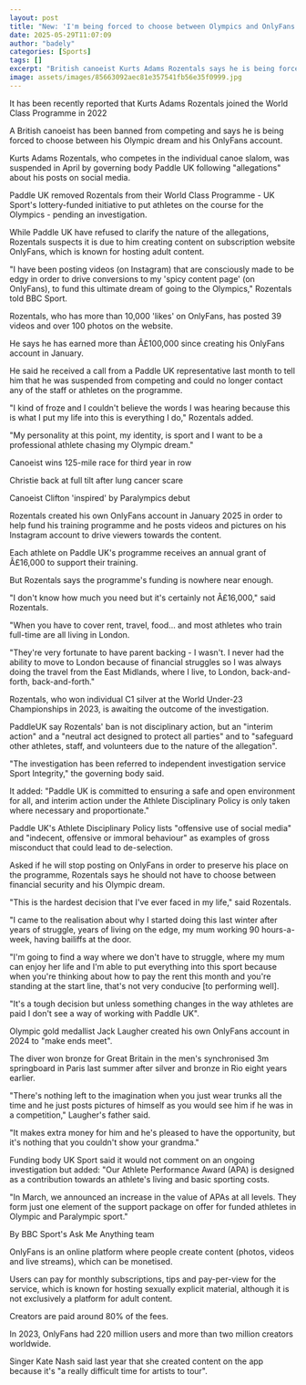 ```yaml
---
layout: post
title: "New: 'I'm being forced to choose between Olympics and OnlyFans'"
date: 2025-05-29T11:07:09
author: "badely"
categories: [Sports]
tags: []
excerpt: "British canoeist Kurts Adams Rozentals says he is being forced to choose between his Olympic dream and OnlyFans account."
image: assets/images/85663092aec81e357541fb56e35f0999.jpg
---
```


It has been recently reported that Kurts Adams Rozentals joined the World Class Programme in 2022

A British canoeist has been banned from competing and says he is being forced to choose between his Olympic dream and his OnlyFans account. 

Kurts Adams Rozentals, who competes in the individual canoe slalom, was suspended in April by governing body Paddle UK following "allegations" about his posts on social media.

Paddle UK removed Rozentals from their World Class Programme - UK Sport's lottery-funded initiative to put athletes on the course for the Olympics - pending an investigation. 

While Paddle UK have refused to clarify the nature of the allegations, Rozentals suspects it is due to him creating content on subscription website OnlyFans, which is known for hosting adult content. 

"I have been posting videos (on Instagram) that are consciously made to be edgy in order to drive conversions to my 'spicy content page' (on OnlyFans), to fund this ultimate dream of going to the Olympics," Rozentals told BBC Sport.

Rozentals, who has more than 10,000 'likes' on OnlyFans, has posted 39 videos and over 100 photos on the website. 

He says he has earned more than Â£100,000 since creating his OnlyFans account in January.

He said he received a call from a Paddle UK representative last month to tell him that he was suspended from competing and could no longer contact any of the staff or athletes on the programme.

"I kind of froze and I couldn't believe the words I was hearing because this is what I put my life into this is everything I do," Rozentals added. 

"My personality at this point, my identity, is sport and I want to be a professional athlete chasing my Olympic dream."

Canoeist wins 125-mile race for third year in row

Christie back at full tilt after lung cancer scare

Canoeist Clifton 'inspired' by Paralympics debut

Rozentals created his own OnlyFans account in January 2025 in order to help fund his training programme and he posts videos and pictures on his Instagram account to drive viewers towards the content. 

Each athlete on Paddle UK's programme receives an annual grant of Â£16,000 to support their training.

But Rozentals says the programme's funding is nowhere near enough.

"I don't know how much you need but it's certainly not Â£16,000," said Rozentals. 

"When you have to cover rent, travel, food... and most athletes who train full-time are all living in London. 

"They're very fortunate to have parent backing - I wasn't. I never had the ability to move to London because of financial struggles so I was always doing the travel from the East Midlands, where I live, to London, back-and-forth, back-and-forth."

Rozentals, who won individual C1 silver at the World Under-23 Championships in 2023, is awaiting the outcome of the investigation.

PaddleUK say Rozentals' ban is not disciplinary action, but an "interim action" and a "neutral act designed to protect all parties" and to "safeguard other athletes, staff, and volunteers due to the nature of the allegation".

"The investigation has been referred to independent investigation service Sport Integrity," the governing body said.

It added: "Paddle UK is committed to ensuring a safe and open environment for all, and interim action under the Athlete Disciplinary Policy is only taken where necessary and proportionate."

Paddle UK's Athlete Disciplinary Policy lists "offensive use of social media" and "indecent, offensive or immoral behaviour" as examples of gross misconduct that could lead to de-selection.

Asked if he will stop posting on OnlyFans in order to preserve his place on the programme, Rozentals says he should not have to choose between financial security and his Olympic dream.

"This is the hardest decision that I've ever faced in my life," said Rozentals.

"I came to the realisation about why I started doing this last winter after years of struggle, years of living on the edge, my mum working 90 hours-a-week, having bailiffs at the door.

"I'm going to find a way where we don't have to struggle, where my mum can enjoy her life and I'm able to put everything into this sport because when you're thinking about how to pay the rent this month and you're standing at the start line, that's not very conducive [to performing well]. 

"It's a tough decision but unless something changes in the way athletes are paid I don't see a way of working with Paddle UK".

Olympic gold medallist Jack Laugher created his own OnlyFans account in 2024 to "make ends meet".

The diver won bronze for Great Britain in the men's synchronised 3m springboard in Paris last summer after silver and bronze in Rio eight years earlier. 

"There's nothing left to the imagination when you just wear trunks all the time and he just posts pictures of himself as you would see him if he was in a competition," Laugher's father said.

"It makes extra money for him and he's pleased to have the opportunity, but it's nothing that you couldn't show your grandma."

Funding body UK Sport said it would not comment on an ongoing investigation but added: "Our Athlete Performance Award (APA) is designed as a contribution towards an athlete's living and basic sporting costs.

"In March, we announced an increase in the value of APAs at all levels. They form just one element of the support package on offer for funded athletes in Olympic and Paralympic sport." 

By BBC Sport's Ask Me Anything team

OnlyFans is an online platform where people create content (photos, videos and live streams), which can be monetised.

Users can pay for monthly subscriptions, tips and pay-per-view for the service, which is known for hosting sexually explicit material, although it is not exclusively a platform for adult content.

Creators are paid around 80% of the fees.

In 2023, OnlyFans had 220 million users and more than two million creators worldwide.

Singer Kate Nash said last year that she created content on the app because it's "a really difficult time for artists to tour".

